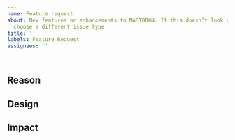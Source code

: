 ```yaml
---
name: Feature request
about: New features or enhancements to MASTODON. If this doesn’t look right, please
  choose a different issue type.
title: ''
labels: Feature Request
assignees: ''

---
```


## Reason
<!--Why do you need this feature or what is the enhancement?-->

## Design
<!--A concise description (design) of what you want to happen.--->

## Impact
<!--Will the enhancement change existing public APIs, internal APIs, or add something new?-->
